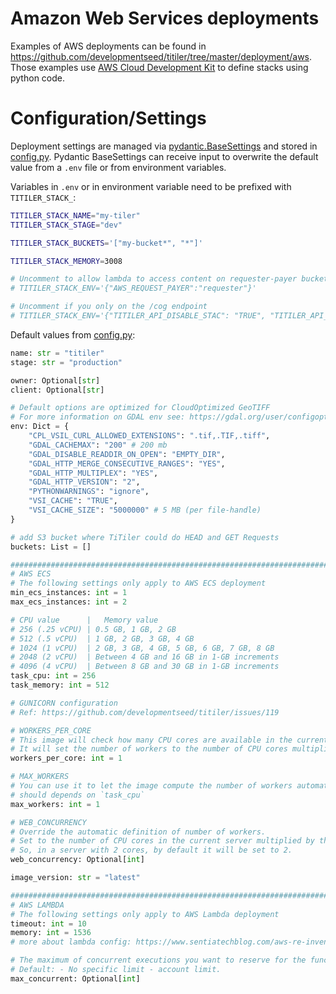 # Amazon Web Services deployments

Examples of AWS deployments can be found in https://github.com/developmentseed/titiler/tree/master/deployment/aws. Those examples use [AWS Cloud Development Kit](https://aws.amazon.com/cdk/) to define stacks using python code.

# Configuration/Settings

Deployment settings are managed via [pydantic.BaseSettings](https://pydantic-docs.helpmanual.io/usage/settings/) and stored in [config.py](https://github.com/developmentseed/titiler/blob/master/stack/config.py). Pydantic BaseSettings can receive input to overwrite the default value from a `.env` file or from environment variables. 

Variables in `.env` or in environment variable need to be prefixed with `TITILER_STACK_`:


```bash
TITILER_STACK_NAME="my-tiler"
TITILER_STACK_STAGE="dev"

TITILER_STACK_BUCKETS='["my-bucket*", "*"]'

TITILER_STACK_MEMORY=3008

# Uncomment to allow lambda to access content on requester-payer buckets
# TITILER_STACK_ENV='{"AWS_REQUEST_PAYER":"requester"}'

# Uncomment if you only on the /cog endpoint
# TITILER_STACK_ENV='{"TITILER_API_DISABLE_STAC": "TRUE", "TITILER_API_DISABLE_MOSAIC": "TRUE"}'
```

Default values from [config.py](https://github.com/developmentseed/titiler/blob/master/deployment/aws/cdk/config.py):
```python
name: str = "titiler"
stage: str = "production"

owner: Optional[str]
client: Optional[str]

# Default options are optimized for CloudOptimized GeoTIFF
# For more information on GDAL env see: https://gdal.org/user/configoptions.html
env: Dict = {
    "CPL_VSIL_CURL_ALLOWED_EXTENSIONS": ".tif,.TIF,.tiff",
    "GDAL_CACHEMAX": "200" # 200 mb
    "GDAL_DISABLE_READDIR_ON_OPEN": "EMPTY_DIR",
    "GDAL_HTTP_MERGE_CONSECUTIVE_RANGES": "YES",
    "GDAL_HTTP_MULTIPLEX": "YES",
    "GDAL_HTTP_VERSION": "2",
    "PYTHONWARNINGS": "ignore",
    "VSI_CACHE": "TRUE",
    "VSI_CACHE_SIZE": "5000000" # 5 MB (per file-handle)      
}

# add S3 bucket where TiTiler could do HEAD and GET Requests
buckets: List = []

###########################################################################
# AWS ECS
# The following settings only apply to AWS ECS deployment
min_ecs_instances: int = 1
max_ecs_instances: int = 2

# CPU value      |   Memory value
# 256 (.25 vCPU) | 0.5 GB, 1 GB, 2 GB
# 512 (.5 vCPU)  | 1 GB, 2 GB, 3 GB, 4 GB
# 1024 (1 vCPU)  | 2 GB, 3 GB, 4 GB, 5 GB, 6 GB, 7 GB, 8 GB
# 2048 (2 vCPU)  | Between 4 GB and 16 GB in 1-GB increments
# 4096 (4 vCPU)  | Between 8 GB and 30 GB in 1-GB increments
task_cpu: int = 256
task_memory: int = 512

# GUNICORN configuration
# Ref: https://github.com/developmentseed/titiler/issues/119

# WORKERS_PER_CORE
# This image will check how many CPU cores are available in the current server running your container.
# It will set the number of workers to the number of CPU cores multiplied by this value.
workers_per_core: int = 1

# MAX_WORKERS
# You can use it to let the image compute the number of workers automatically but making sure it's limited to a maximum.
# should depends on `task_cpu`
max_workers: int = 1

# WEB_CONCURRENCY
# Override the automatic definition of number of workers.
# Set to the number of CPU cores in the current server multiplied by the environment variable WORKERS_PER_CORE.
# So, in a server with 2 cores, by default it will be set to 2.
web_concurrency: Optional[int]

image_version: str = "latest"

###########################################################################
# AWS LAMBDA
# The following settings only apply to AWS Lambda deployment
timeout: int = 10
memory: int = 1536
# more about lambda config: https://www.sentiatechblog.com/aws-re-invent-2020-day-3-optimizing-lambda-cost-with-multi-threading

# The maximum of concurrent executions you want to reserve for the function.
# Default: - No specific limit - account limit.
max_concurrent: Optional[int]
```
